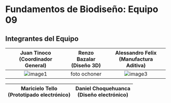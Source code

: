 # Fundamentos de Biodiseño: Equipo 09
## Integrantes del Equipo 

| **Juan Tinoco**<br>(Coordinador General) | **Renzo Bazalar**<br>(Diseño 3D) | **Alessandro Felix**<br>(Manufactura Aditiva) |
|:---------------------------------------:|:--------------------------------:|:--------------------------------------------:|
| ![image1](https://github.com/user-attachments/assets/c61d94fb-b314-4e9a-80e4-c54c29e4c25c) | foto ochoner | ![image3](https://github.com/user-attachments/assets/af53aae6-f27c-49cd-984c-d0e5eea44063)|



| **Maricielo Tello**<br>(Prototipado electrónico) | **Daniel Choquehuanca**<br>(Diseño electrónico) | 
|:---------------------------------------:|:--------------------------------:|



